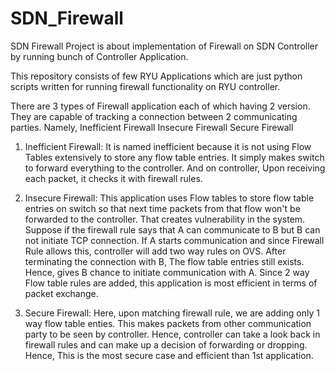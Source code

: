 SDN_Firewall
============

SDN Firewall Project is about implementation of Firewall on SDN Controller by running bunch of Controller Application.

This repository consists of few RYU Applications which are just python scripts written for running firewall functionality on RYU controller. 

There are 3 types of Firewall application each of which having 2 version. They are capable of tracking a connection between 2 communicating parties. Namely,
Inefficient Firewall
Insecure Firewall
Secure Firewall

1) Inefficient Firewall:
It is named inefficient because it is not using Flow Tables extensively to store any flow table entries. It simply makes switch to forward everything to the controller. And on controller, Upon receiving each packet, it checks it with firewall rules. 

2) Insecure Firewall:
This application uses Flow tables to store flow table entries on switch so that next time packets from that flow won't be forwarded to the controller. That creates vulnerability in the system. Suppose if the firewall rule says that A can communicate to B but B can not initiate TCP connection. If A starts communication and since Firewall Rule allows this, controller will add two way rules on OVS. After terminating the connection with B, The flow table entries still exists. Hence, gives B chance to initiate communication with A. Since 2 way Flow table rules are added, this application is most efficient in terms of packet exchange. 

3) Secure Firewall:
Here, upon matching firewall rule, we are adding only 1 way flow table enties. This makes packets from other communication party to be seen by controller. Hence, controller can take a look back in firewall rules and can make up a decision of forwarding or dropping. Hence, This is the most secure case and efficient than 1st application.


